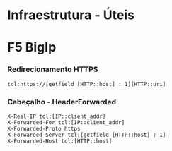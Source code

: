 # Infraestrutura - Úteis

# F5 BigIp

### Redirecionamento HTTPS

    tcl:https://[getfield [HTTP::host] : 1][HTTP::uri]
 

### Cabeçalho - HeaderForwarded

    X-Real-IP tcl:[IP::client_addr]
    X-Forwarded-For tcl:[IP::client_addr]
    X-Forwarded-Proto https
    X-Forwarded-Server tcl:[getfield [HTTP::host] : 1]
    X-Forwarded-Host tcl:[HTTP::host]

